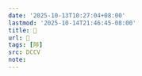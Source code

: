 ```yaml
---
date: '2025-10-13T10:27:04+08:00'
lastmod: '2025-10-14T21:46:45-08:00'
title: 􃮤
url: 􃮤
tags: [陟]
src: DCCV
note:
---
```

